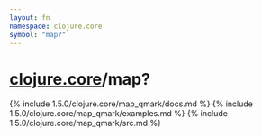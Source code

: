 ```yaml
---
layout: fn
namespace: clojure.core
symbol: "map?"
---
```


# [clojure.core](../)/map?

{% include 1.5.0/clojure.core/map_qmark/docs.md %}
{% include 1.5.0/clojure.core/map_qmark/examples.md %}
{% include 1.5.0/clojure.core/map_qmark/src.md %}

